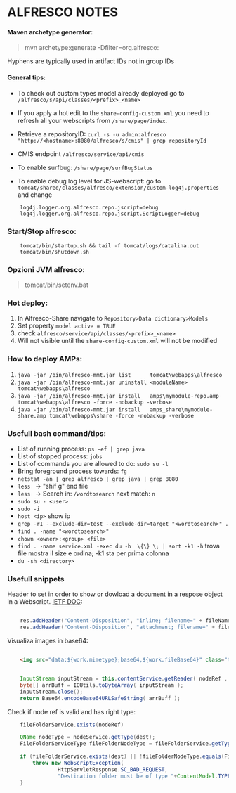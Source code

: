 # ALFRESCO NOTES 

#### Maven archetype generator:
> mvn archetype:generate -Dfilter=org.alfresco:

Hyphens are typically used in artifact IDs not in group IDs

#### General tips:

- To check out custom types model already deployed go to `/alfresco/s/api/classes/<prefix>_<name>`

- If you apply a hot edit to the `share-config-custom.xml` you need to refresh all your webscripts from `/share/page/index`.

- Retrieve a repositoryID: `curl -s -u admin:alfresco "http://<hostname>:8080/alfresco/s/cmis" | grep repositoryId `

- CMIS endpoint `/alfresco/service/api/cmis`

- To enable surfbug: `/share/page/surfBugStatus`

- To enable debug log level for JS-webscript: go to `tomcat/shared/classes/alfresco/extension/custom-log4j.properties` and change
````
	log4j.logger.org.alfresco.repo.jscript=debug
	log4j.logger.org.alfresco.repo.jscript.ScriptLogger=debug
````

### Start/Stop alfresco:
````
	tomcat/bin/startup.sh && tail -f tomcat/logs/catalina.out 
	tomcat/bin/shutdown.sh
````

### Opzioni JVM alfresco:
> tomcat/bin/setenv.bat

### Hot deploy:
1. In Alfresco-Share navigate to `Repository>Data dictionary>Models`
2. Set property `model active = TRUE`
3. check `alfresco/service/api/classes/<prefix>_<name>`
4. Will not visible until the `share-config-custom.xml` will not be modified

### How to deploy AMPs:
1. ` java -jar /bin/alfresco-mmt.jar list      tomcat\webapps\alfresco `
2. ` java -jar /bin/alfresco-mmt.jar uninstall <moduleName> tomcat\webapps\alfresco `
3. ` java -jar /bin/alfresco-mmt.jar install   amps\mymodule-repo.amp tomcat\webapps\alfresco -force -nobackup -verbose `
4. ` java -jar /bin/alfresco-mmt.jar install   amps_share\mymodule-share.amp tomcat\webapps\share -force -nobackup -verbose `

### Usefull bash command/tips:
- List of running process: `ps -ef | grep java ` 
- List of stopped process: `jobs `
- List  of commands you are allowed to do: `sudo su -l `
- Bring foreground process towards: `fg ` 
- `netstat -an | grep alfresco | grep java | grep 8080 `
- `less ` -> "shif g" end file
- `less ` -> Search in: `/wordtosearch` next match: `n` 
- `sudo su - <user>`
- `sudo -i `
- `host <ip>` show ip
- `grep -rI --exclude-dir=test --exclude-dir=target "<wordtosearch>" . `
- `find . -name "<wordtosearch>" `
- `chown <owner>:<group> <file>`
- `find . -name service.xml -exec du -h  \{\} \; | sort -k1 -h` trova file mostra il size e ordina; -k1 sta per prima colonna
- `du -sh <directory>`

### Usefull snippets

Header to set in order to show or dowload a document in a respose object in a Webscript. [IETF DOC](https://www.ietf.org/rfc/rfc2183.txt):

``` java

    res.addHeader("Content-Disposition", "inline; filename=" + fileName);
    res.addHeader("Content-Disposition", "attachment; filename=" + fileName);
```

Visualiza images in base64:

``` html

    <img src="data:${work.mimetype};base64,${work.fileBase64}" class="thumbnail"/>
```

``` java

    InputStream inputStream = this.contentService.getReader( nodeRef , ContentModel.PROP_CONTENT ).getContentInputStream();
    byte[] arrBuff = IOUtils.toByteArray( inputStream );
    inputStream.close();
    return Base64.encodeBase64URLSafeString( arrBuff );
```

Check if node ref is valid and has right type:

``` java
    fileFolderService.exists(nodeRef)
```

``` java
    QName nodeType = nodeService.getType(dest);
    FileFolderServiceType fileFolderNodeType = fileFolderService.getType(nodeType);

    if (fileFolderService.exists(dest) || !fileFolderNodeType.equals(FileFolderServiceType.FOLDER) ) {
        throw new WebScriptException(
                HttpServletResponse.SC_BAD_REQUEST,
                "Destination folder must be of type "+ContentModel.TYPE_FOLDER);
    }
```
